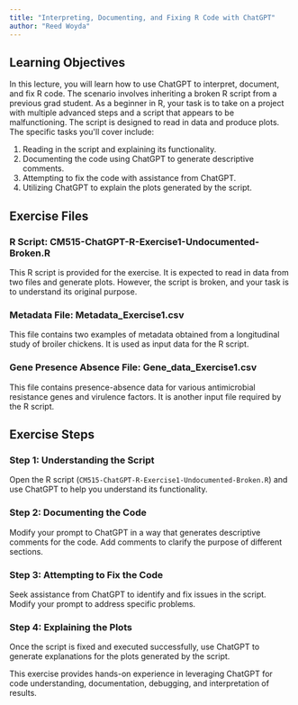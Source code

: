 ```yaml
---
title: "Interpreting, Documenting, and Fixing R Code with ChatGPT"
author: "Reed Woyda"
---
```


## Learning Objectives

In this lecture, you will learn how to use ChatGPT to interpret, document, and fix R code. The scenario involves inheriting a broken R script from a previous grad student. As a beginner in R, your task is to take on a project with multiple advanced steps and a script that appears to be malfunctioning. The script is designed to read in data and produce plots. The specific tasks you'll cover include:

1. Reading in the script and explaining its functionality.
2. Documenting the code using ChatGPT to generate descriptive comments.
3. Attempting to fix the code with assistance from ChatGPT.
4. Utilizing ChatGPT to explain the plots generated by the script.

## Exercise Files

### R Script: CM515-ChatGPT-R-Exercise1-Undocumented-Broken.R

This R script is provided for the exercise. It is expected to read in data from two files and generate plots. However, the script is broken, and your task is to understand its original purpose.

### Metadata File: Metadata_Exercise1.csv

This file contains two examples of metadata obtained from a longitudinal study of broiler chickens. It is used as input data for the R script.

### Gene Presence Absence File: Gene_data_Exercise1.csv

This file contains presence-absence data for various antimicrobial resistance genes and virulence factors. It is another input file required by the R script.

## Exercise Steps

### Step 1: Understanding the Script

Open the R script (`CM515-ChatGPT-R-Exercise1-Undocumented-Broken.R`) and use ChatGPT to help you understand its functionality.

### Step 2: Documenting the Code

Modify your prompt to ChatGPT in a way that generates descriptive comments for the code. Add comments to clarify the purpose of different sections.

### Step 3: Attempting to Fix the Code

Seek assistance from ChatGPT to identify and fix issues in the script. Modify your prompt to address specific problems.

### Step 4: Explaining the Plots

Once the script is fixed and executed successfully, use ChatGPT to generate explanations for the plots generated by the script.

This exercise provides hands-on experience in leveraging ChatGPT for code understanding, documentation, debugging, and interpretation of results.
